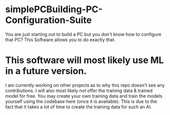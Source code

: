 # simplePCBuilding-PC-Configuration-Suite
You are just starting out to build a PC but you don't know how to configure that PC? This Software allows you to do exactly that. 

# This software will most likely use ML in a future version. 
I am currently working on other projects as to why this repo doesn't see any contributions. I will also most likely not offer the training data & trained model for free. You may create your own training data and train the models yourself using the codebase here (once it is available). This is due to the fact that it takes a lot of time to create the training data for such an AI.
